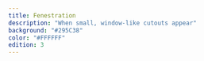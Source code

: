 ```yaml
---
title: Fenestration
description: "When small, window-like cutouts appear"
background: "#295C38"
color: "#FFFFFF"
edition: 3
---
```


